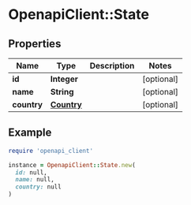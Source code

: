 # OpenapiClient::State

## Properties

| Name | Type | Description | Notes |
| ---- | ---- | ----------- | ----- |
| **id** | **Integer** |  | [optional] |
| **name** | **String** |  | [optional] |
| **country** | [**Country**](Country.md) |  | [optional] |

## Example

```ruby
require 'openapi_client'

instance = OpenapiClient::State.new(
  id: null,
  name: null,
  country: null
)
```

